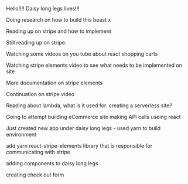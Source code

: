 Hello!!!! Daisy long legs lives!!!

Doing research on how to build this beast x

Reading up on stripe and how to implement

Still reading up on stripe.

Watching some videos on you tube about react shopping carts

Watching stripe elements video to see what needs to be implemented on site

More documentation on stripe elements

Continuation on stripe video

Reading about lambda, what is it used for. creating a serverless site?

Going to attempt building eCommerce site making API calls useing react

Just created new app under daisy long legs - used yarn to build environment

add yarn react-stripe-elements library that is responsible for communicating with stripe

adding components to daisy long legs

creating check out form 
